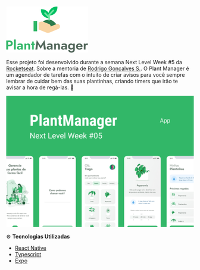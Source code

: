 
![](/github_assets/logotype.png)

Esse projeto foi desenvolvido durante a semana Next Level Week #5 da [Rocketseat](https://rocketseat.com.br/). Sobre a mentoria de [Rodrigo Gonçalves S.](https://github.com/rodrigorgtic). O Plant Manager é um agendador de tarefas com o intuito de criar avisos para você sempre lembrar de cuidar bem das suas plantinhas, criando timers que irão te avisar a hora de regá-las. 🤗

![](/github_assets/capa.jpg)


 ⚙ **Tecnologias Utilizadas** 
 - [React Native](https://reactnative.dev/)
- [Typescript](https://www.typescriptlang.org/)
- [Expo](https://expo.io/)


